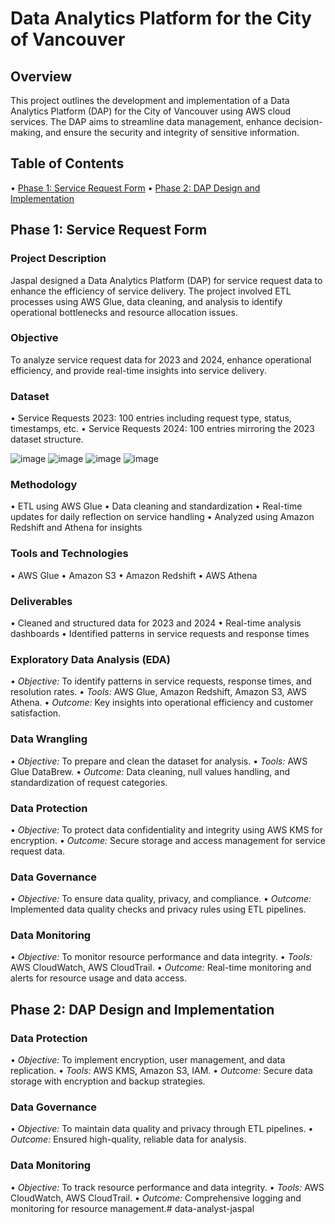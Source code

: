 # Data Analytics Platform for the City of Vancouver

## Overview
This project outlines the development and implementation of a Data Analytics Platform (DAP) for the City of Vancouver using AWS cloud services. The DAP aims to streamline data management, enhance decision-making, and ensure the security and integrity of sensitive information.

## Table of Contents
•⁠  ⁠[Phase 1: Service Request Form](#phase-1-service-request-form)
•⁠  ⁠[Phase 2: DAP Design and Implementation](#phase-2-dap-design-and-implementation)

## Phase 1: Service Request Form

### Project Description
Jaspal designed a Data Analytics Platform (DAP) for service request data to enhance the efficiency of service delivery. The project involved ETL processes using AWS Glue, data cleaning, and analysis to identify operational bottlenecks and resource allocation issues.

### Objective
To analyze service request data for 2023 and 2024, enhance operational efficiency, and provide real-time insights into service delivery.

### Dataset
•⁠  ⁠Service Requests 2023: 100 entries including request type, status, timestamps, etc.
•⁠  ⁠Service Requests 2024: 100 entries mirroring the 2023 dataset structure.

![image](https://github.com/user-attachments/assets/bce89263-d93a-4239-b5d1-93fe24eab598)
![image](https://github.com/user-attachments/assets/bce89263-d93a-4239-b5d1-93fe24eab598)
![image](https://github.com/user-attachments/assets/be600df6-7283-46ee-b0ae-b5d14f7ff48c)
![image](https://github.com/user-attachments/assets/be600df6-7283-46ee-b0ae-b5d14f7ff48c)


### Methodology
•⁠  ⁠ETL using AWS Glue 
•⁠  ⁠Data cleaning and standardization
•⁠  ⁠Real-time updates for daily reflection on service handling
•⁠  ⁠Analyzed using Amazon Redshift and Athena for insights

### Tools and Technologies
•⁠  ⁠AWS Glue
•⁠  ⁠Amazon S3
•⁠  ⁠Amazon Redshift
•⁠  ⁠AWS Athena

### Deliverables
•⁠  ⁠Cleaned and structured data for 2023 and 2024
•⁠  ⁠Real-time analysis dashboards
•⁠  ⁠Identified patterns in service requests and response times

### Exploratory Data Analysis (EDA)
•⁠  ⁠*Objective:* To identify patterns in service requests, response times, and resolution rates.
•⁠  ⁠*Tools:* AWS Glue, Amazon Redshift, Amazon S3, AWS Athena.
•⁠  ⁠*Outcome:* Key insights into operational efficiency and customer satisfaction.

### Data Wrangling
•⁠  ⁠*Objective:* To prepare and clean the dataset for analysis.
•⁠  ⁠*Tools:* AWS Glue DataBrew.
•⁠  ⁠*Outcome:* Data cleaning, null values handling, and standardization of request categories.

### Data Protection
•⁠  ⁠*Objective:* To protect data confidentiality and integrity using AWS KMS for encryption.
•⁠  ⁠*Outcome:* Secure storage and access management for service request data.

### Data Governance
•⁠  ⁠*Objective:* To ensure data quality, privacy, and compliance.
•⁠  ⁠*Outcome:* Implemented data quality checks and privacy rules using ETL pipelines.

### Data Monitoring
•⁠  ⁠*Objective:* To monitor resource performance and data integrity.
•⁠  ⁠*Tools:* AWS CloudWatch, AWS CloudTrail.
•⁠  ⁠*Outcome:* Real-time monitoring and alerts for resource usage and data access.

## Phase 2: DAP Design and Implementation

### Data Protection
•⁠  ⁠*Objective:* To implement encryption, user management, and data replication.
•⁠  ⁠*Tools:* AWS KMS, Amazon S3, IAM.
•⁠  ⁠*Outcome:* Secure data storage with encryption and backup strategies.

### Data Governance
•⁠  ⁠*Objective:* To maintain data quality and privacy through ETL pipelines.
•⁠  ⁠*Outcome:* Ensured high-quality, reliable data for analysis.

### Data Monitoring
•⁠  ⁠*Objective:* To track resource performance and data integrity.
•⁠  ⁠*Tools:* AWS CloudWatch, AWS CloudTrail.
•⁠  ⁠*Outcome:* Comprehensive logging and monitoring for resource management.# data-analyst-jaspal

